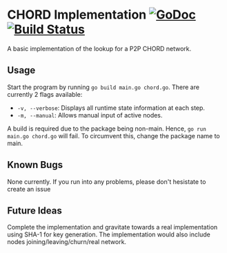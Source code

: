 # CHORD Implementation [![GoDoc](https://godoc.org/github.com/taylorflatt/go-chord-implementation?status.svg)](https://godoc.org/github.com/taylorflatt/go-chord-implementation) [![Build Status](https://travis-ci.org/taylorflatt/go-chord-implementation.svg?branch=master)](https://travis-ci.org/taylorflatt/go-chord-implementation)

A basic implementation of the lookup for a P2P CHORD network.

## Usage
Start the program by running `go build main.go chord.go`. There are currently 2 flags available: 
- `-v, --verbose`: Displays all runtime state information at each step.
- `-m, --manual`: Allows manual input of active nodes. 

A build is required due to the package being non-main. Hence, `go run main.go chord.go` will fail. To circumvent this, change the package name to main.

## Known Bugs
None currently. If you run into any problems, please don't hesistate to create an issue

## Future Ideas
Complete the implementation and gravitate towards a real implementation using SHA-1 for key generation. The implementation would also include nodes joining/leaving/churn/real network.
